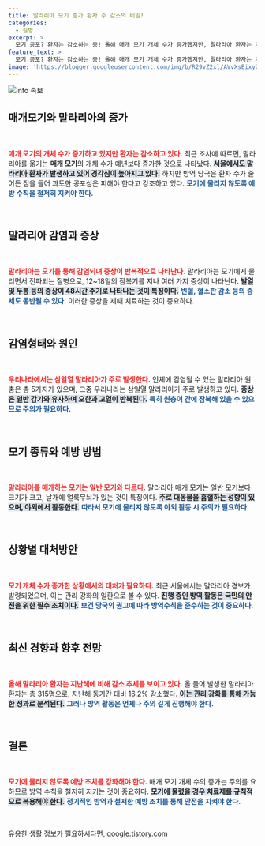 ```yaml
---
title: 말라리아 모기 증가 환자 수 감소의 비밀!
categories:
  - 질병
excerpt: >
  모기 공포? 환자는 감소하는 중! 올해 매개 모기 개체 수가 증가했지만, 말라리아 환자는 지난해보다 16.2% 감소했습니다. 방역 당국은 과도한 공포 대신 예방 수칙 준수를 강조합니다. 모기에 물리지 않도록 각별한 주의가 필요합니다!
feature_text: >
  모기 공포? 환자는 감소하는 중! 올해 매개 모기 개체 수가 증가했지만, 말라리아 환자는 지난해보다 16.2% 감소했습니다. 방역 당국은 과도한 공포 대신 예방 수칙 준수를 강조합니다. 모기에 물리지 않도록 각별한 주의가 필요합니다!
image: 'https://blogger.googleusercontent.com/img/b/R29vZ2xl/AVvXsEixyZcFfHzMRdzZMjFBmAUKJYCLCGyLL1o632UiGVXcaFdKo_bkvkuCioo0uUKlGfBVcT3P84aROyZIXSBEx3Aw5nCQ3pTgDom1WDC4m8eifvWiAmWEEVb4x6G_l8C0QH225ldMjyaFvpxGEBGNO37VmDTDMHGhJPq73UglMfDca1-0aw/s1600/blogspot.png'
---
```


<p><img src="https://blogger.googleusercontent.com/img/b/R29vZ2xl/AVvXsEixyZcFfHzMRdzZMjFBmAUKJYCLCGyLL1o632UiGVXcaFdKo_bkvkuCioo0uUKlGfBVcT3P84aROyZIXSBEx3Aw5nCQ3pTgDom1WDC4m8eifvWiAmWEEVb4x6G_l8C0QH225ldMjyaFvpxGEBGNO37VmDTDMHGhJPq73UglMfDca1-0aw/s1600/blogspot.png" alt="info 속보" /></p>

<h2 data-ke-size="size26">매개모기와 말라리아의 증가</h2>

<p data-ke-size="size16">&nbsp;</p>

<p><b><span style="color: #ee2323;">매개 모기의 개체 수가 증가하고 있지만 환자는 감소하고 있다.</span></b> 최근 조사에 따르면, 말라리아를 옮기는 <b>매개 모기</b>의 개체 수가 예년보다 증가한 것으로 나타났다. <b><span style="background-color: #21538527;">서울에서도 말라리아 환자가 발생하고 있어 경각심이 높아지고 있다.</span></b> 하지만 방역 당국은 환자 수가 줄어든 점을 들어 과도한 공포심은 피해야 한다고 강조하고 있다. <b><span style="color: #1a5490;">모기에 물리지 않도록 예방 수칙을 철저히 지켜야 한다.</span></b></p>

<p data-ke-size="size16">&nbsp;</p>

<h2 data-ke-size="size26">말라리아 감염과 증상</h2>

<p data-ke-size="size16">&nbsp;</p>

<p><b><span style="color: #ee2323;">말라리아는 모기를 통해 감염되며 증상이 반복적으로 나타난다.</span></b> 말라리아는 모기에게 물리면서 전파되는 질병으로, 12~18일의 잠복기를 지나 여러 가지 증상이 나타난다. <b><span style="background-color: #21538527;">발열 및 두통 등의 증상이 48시간 주기로 나타나는 것이 특징이다.</span></b> <b><span style="color: #1a5490;">빈혈, 혈소판 감소 등의 증세도 동반될 수 있다.</span></b> 이러한 증상을 제때 치료하는 것이 중요하다.</p>

<p data-ke-size="size16">&nbsp;</p>

<h2 data-ke-size="size26">감염형태와 원인</h2>

<p data-ke-size="size16">&nbsp;</p>

<p><b><span style="color: #ee2323;">우리나라에서는 삼일열 말라리아가 주로 발생한다.</span></b> 인체에 감염될 수 있는 말라리아 원충은 총 5가지가 있으며, 그중 우리나라는 삼일열 말라리아가 주로 발생하고 있다. <b><span style="background-color: #21538527;">증상은 일반 감기와 유사하며 오한과 고열이 반복된다.</span></b> <b><span style="color: #1a5490;">특히 원충이 간에 잠복해 있을 수 있으므로 주의가 필요하다.</span></b> </p>

<p data-ke-size="size16">&nbsp;</p>

<h2 data-ke-size="size26">모기 종류와 예방 방법</h2>

<p data-ke-size="size16">&nbsp;</p>

<p><b><span style="color: #ee2323;">말라리아를 매개하는 모기는 일반 모기와 다르다.</span></b> 말라리아 매개 모기는 일반 모기보다 크기가 크고, 날개에 얼룩무늬가 있는 것이 특징이다. <b><span style="background-color: #21538527;">주로 대동물을 흡혈하는 성향이 있으며, 야외에서 활동한다.</span></b> <b><span style="color: #1a5490;">따라서 모기에 물리지 않도록 야외 활동 시 주의가 필요하다.</span></b></p>

<p data-ke-size="size16">&nbsp;</p>

<h2 data-ke-size="size26">상황별 대처방안</h2>

<p data-ke-size="size16">&nbsp;</p>

<p><b><span style="color: #ee2323;">모기 개체 수가 증가한 상황에서의 대처가 필요하다.</span></b> 최근 서울에서는 말라리아 경보가 발령되었으며, 이는 관리 강화의 일환으로 볼 수 있다. <b><span style="background-color: #21538527;">진행 중인 방역 활동은 국민의 안전을 위한 필수 조치이다.</span></b> <b><span style="color: #1a5490;">보건 당국의 권고에 따라 방역수칙을 준수하는 것이 중요하다.</span></b></p>

<p data-ke-size="size16">&nbsp;</p>

<h2 data-ke-size="size26">최신 경향과 향후 전망</h2>

<p data-ke-size="size16">&nbsp;</p>

<p><b><span style="color: #ee2323;">올해 말라리아 환자는 지난해에 비해 감소 추세를 보이고 있다.</span></b> 올 들어 발생한 말라리아 환자는 총 315명으로, 지난해 동기간 대비 16.2% 감소했다. <b><span style="background-color: #21538527;">이는 관리 강화를 통해 가능한 성과로 분석된다.</span></b> <b><span style="color: #1a5490;">그러나 방역 활동은 언제나 주의 깊게 진행해야 한다.</span></b></p>

<p data-ke-size="size16">&nbsp;</p>

<h2 data-ke-size="size26">결론</h2>

<p data-ke-size="size16">&nbsp;</p>

<p><b><span style="color: #ee2323;">모기에 물리지 않도록 예방 조치를 강화해야 한다.</span></b> 매개 모기 개체 수의 증가는 주의를 요하므로 방역 수칙을 철저히 지키는 것이 중요하다. <b><span style="background-color: #21538527;">모기에 물렸을 경우 치료제를 규칙적으로 복용해야 한다.</span></b> <b><span style="color: #1a5490;">정기적인 방역과 철저한 예방 조치를 통해 안전을 지켜야 한다.</span></b> </p>

<p data-ke-size="size16">&nbsp;</p>
유용한 생활 정보가 필요하시다면, <a href="https://qoogle.tistory.com" rel="dofollow">qoogle.tistory.com</a>


